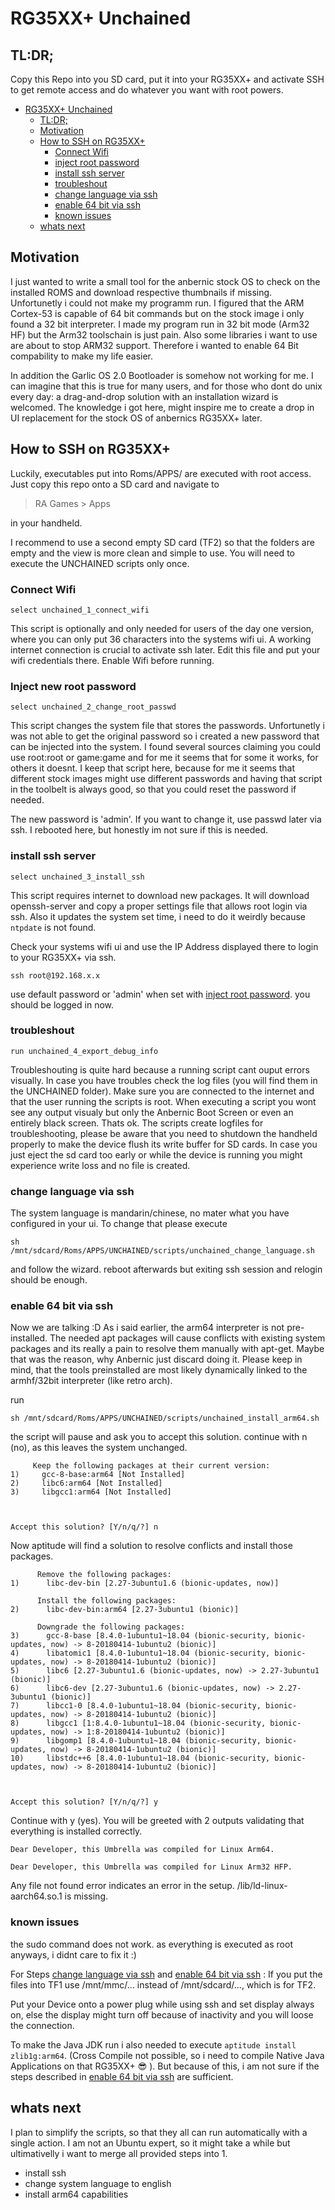 # RG35XX+ Unchained

## TL:DR;
Copy this Repo into you SD card, put it into your RG35XX+ and activate SSH to get remote access and do whatever you want with root powers.

- [RG35XX+ Unchained](#rg35xx--unchained)
  * [TL:DR;](#tl-dr-)
  * [Motivation](#motivation)
  * [How to SSH on RG35XX+](#how-to-ssh-on-rg35xx-)
    + [Connect Wifi](#connect-wifi)
    + [inject root password](#inject-new-root-password)
    + [install ssh server](#install-ssh-server)
    + [troubleshout](#troubleshout)
    + [change language via ssh](#change-language-via-ssh)
    + [enable 64 bit via ssh](#enable-64-bit-via-ssh)
    + [known issues](#known-issues)
  * [whats next](#whats-next)

## Motivation
I just wanted to write a small tool for the anbernic stock OS to check on the installed ROMS and download respective thumbnails if missing. Unfortunetly i could not make my programm run. I figured that the ARM Cortex-53 is capable of 64 bit commands but on the stock image i only found a 32 bit interpreter. I made my program run in 32 bit mode (Arm32 HF) but the Arm32 toolschain is just pain. Also some libraries i want to use are about to stop ARM32 support. Therefore i wanted to enable 64 Bit compability to make my life easier.

In addition the Garlic OS 2.0 Bootloader is somehow not working for me. I can imagine that this is true for many users, and for those who dont do unix every day: a drag-and-drop solution with an installation wizard is welcomed. The knowledge i got here, might inspire me to create a drop in UI replacement for the stock OS of anbernics RG35XX+ later.

## How to SSH on RG35XX+
Luckily, executables put into Roms/APPS/ are executed with root access. Just copy this repo onto a SD card and navigate to
> RA Games > Apps

in your handheld.

I recommend to use a second empty SD card (TF2) so that the folders are empty and the view is more clean and simple to use. You will need to execute the UNCHAINED scripts only once.

### Connect Wifi
```
select unchained_1_connect_wifi
```
This script is optionally and only needed for users of the day one version, where you can only put 36 characters into the systems wifi ui. A working internet connection is crucial to activate ssh later. Edit this file and put your wifi credentials there. Enable Wifi before running.

### Inject new root password
 ```
 select unchained_2_change_root_passwd
 ```
 This script changes the system file that stores the passwords. Unfortunetly i was not able to get the original password so i created a new password that can be injected into the system. I found several sources claiming you could use root:root or game:game and for me it seems that for some it works, for others it doesnt. I keep that script here, because for me it seems that different stock images might use different passwords and having that script in the toolbelt is always good, so that you could reset the password if needed.

 The new password is 'admin'. If you want to change it, use passwd later via ssh. I rebooted here, but honestly im not sure if this is needed.


### install ssh server
```
select unchained_3_install_ssh
```
This script requires internet to download new packages. It will download openssh-server and copy a proper settings file that allows root login via ssh. Also it updates the system set time, i need to do it weirdly because `ntpdate` is not found.

Check your systems wifi ui and use the IP Address displayed there to login to your RG35XX+ via ssh.
```
ssh root@192.168.x.x
```
use default password or 'admin' when set with [inject root password](#inject-new-root-password). you should be logged in now.

### troubleshout
```
run unchained_4_export_debug_info
```
Troubleshouting is quite hard because a running script cant ouput errors visually. In case you have troubles check the log files (you will find them in the UNCHAINED folder). Make sure you are connected to the internet and that the user running the scripts is root. When executing a script you wont see any output visualy but only the Anbernic Boot Screen or even an entirely black screen. Thats ok. The scripts create logfiles for troubleshooting, please be aware that you need to shutdown the handheld properly to make the device flush its write buffer for SD cards. In case you just eject the sd card too early or while the device is running you might experience write loss and no file is created.

### change language via ssh

The system language is mandarin/chinese, no mater what you have configured in your ui. To change that please execute  
```
sh /mnt/sdcard/Roms/APPS/UNCHAINED/scripts/unchained_change_language.sh
```
and follow the wizard. reboot afterwards but exiting ssh session and relogin should be enough.

### enable 64 bit via ssh

Now we are talking :D 
As i said earlier, the arm64 interpreter is not pre-installed. The needed apt packages will cause conflicts with existing system packages and its really a pain to resolve them manually with apt-get. Maybe that was the reason, why Anbernic just discard doing it. Please keep in mind, that the tools preinstalled are most likely dynamically linked to the armhf/32bit interpreter (like retro arch). 

run
```
sh /mnt/sdcard/Roms/APPS/UNCHAINED/scripts/unchained_install_arm64.sh
```
the script will pause and ask you to accept this solution. continue with n (no), as this leaves the system unchanged.
```
     Keep the following packages at their current version:
1)     gcc-8-base:arm64 [Not Installed]                   
2)     libc6:arm64 [Not Installed]                        
3)     libgcc1:arm64 [Not Installed]                      



Accept this solution? [Y/n/q/?] n
```

Now aptitude will find a solution to resolve conflicts and install those packages.
```
      Remove the following packages:                                                                             
1)      libc-dev-bin [2.27-3ubuntu1.6 (bionic-updates, now)]                                                     

      Install the following packages:                                                                            
2)      libc-dev-bin:arm64 [2.27-3ubuntu1 (bionic)]                                                              

      Downgrade the following packages:                                                                          
3)      gcc-8-base [8.4.0-1ubuntu1~18.04 (bionic-security, bionic-updates, now) -> 8-20180414-1ubuntu2 (bionic)] 
4)      libatomic1 [8.4.0-1ubuntu1~18.04 (bionic-security, bionic-updates, now) -> 8-20180414-1ubuntu2 (bionic)] 
5)      libc6 [2.27-3ubuntu1.6 (bionic-updates, now) -> 2.27-3ubuntu1 (bionic)]                                  
6)      libc6-dev [2.27-3ubuntu1.6 (bionic-updates, now) -> 2.27-3ubuntu1 (bionic)]                              
7)      libcc1-0 [8.4.0-1ubuntu1~18.04 (bionic-security, bionic-updates, now) -> 8-20180414-1ubuntu2 (bionic)]   
8)      libgcc1 [1:8.4.0-1ubuntu1~18.04 (bionic-security, bionic-updates, now) -> 1:8-20180414-1ubuntu2 (bionic)]
9)      libgomp1 [8.4.0-1ubuntu1~18.04 (bionic-security, bionic-updates, now) -> 8-20180414-1ubuntu2 (bionic)]   
10)     libstdc++6 [8.4.0-1ubuntu1~18.04 (bionic-security, bionic-updates, now) -> 8-20180414-1ubuntu2 (bionic)] 



Accept this solution? [Y/n/q/?] y
```

Continue with y (yes). You will be greeted with 2 outputs validating that everything is installed correctly.

```
Dear Developer, this Umbrella was compiled for Linux Arm64.

Dear Developer, this Umbrella was compiled for Linux Arm32 HFP.
```

Any file not found error indicates an error in the setup. /lib/ld-linux-aarch64.so.1 is missing.

### known issues
the sudo command does not work. as everything is executed as root anyways, i didnt care to fix it :)

For Steps [change language via ssh](#change-language-via-ssh) and [enable 64 bit via ssh](#enable-64-bit-via-ssh) : If you put the files into TF1 use /mnt/mmc/... instead of /mnt/sdcard/..., which is for TF2.

Put your Device onto a power plug while using ssh and set display always on, else the display might turn off because of inactivity and you will loose the connection.

To make the Java JDK run i also needed to execute `aptitude install zlib1g:arm64`. (Cross Compile not possible, so i need to compile Native Java Applications on that RG35XX+ :sunglasses: ). But because of this, i am not sure if the steps described in [enable 64 bit via ssh](#enable-64-bit-via-ssh) are sufficient.

## whats next
I plan to simplify the scripts, so that they all can run automatically with a single action. I am not an Ubuntu expert, so it might take a while but ultimativelly i want to merge all provided steps into 1.

- install ssh
- change system language to english
- install arm64 capabilities

